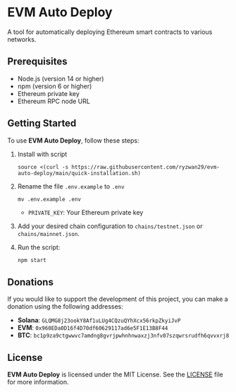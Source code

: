 # EVM Auto Deploy

A tool for automatically deploying Ethereum smart contracts to various networks.

## Prerequisites

- Node.js (version 14 or higher)
- npm (version 6 or higher)
- Ethereum private key
- Ethereum RPC node URL

## Getting Started

To use **EVM Auto Deploy**, follow these steps:

1. Install with script
   ```
   source <(curl -s https://raw.githubusercontent.com/ryzwan29/evm-auto-deploy/main/quick-installation.sh)
   ```

3. Rename the file `.env.example` to `.env`
   ```
   mv .env.example .env
   ```
   - `PRIVATE_KEY`: Your Ethereum private key

4. Add your desired chain configuration to `chains/testnet.json` or `chains/mainnet.json`.

5. Run the script:

   ```bash
   npm start
   ```

## Donations

If you would like to support the development of this project, you can make a donation using the following addresses:

- **Solana**: `GLQMG8j23ookY8Af1uLUg4CQzuQYhXcx56rkpZkyiJvP`
- **EVM**: `0x960EDa0D16f4D70df60629117ad6e5F1E13B8F44`
- **BTC**: `bc1p9za9ctgwwvc7amdng8gvrjpwhnhnwaxzj3nfv07szqwrsrudfh6qvvxrj8`

## License

**EVM Auto Deploy** is licensed under the MIT License. See the [LICENSE](./LICENSE) file for more information.
